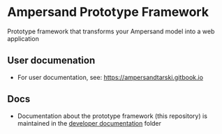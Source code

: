 # Ampersand Prototype Framework
Prototype framework that transforms your Ampersand model into a web application

## User documenation
* For user documentation, see: https://ampersandtarski.gitbook.io

## Docs
* Documentation about the prototype framework (this repository) is maintained in the [developer documentation](./docs) folder
